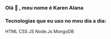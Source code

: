 ### Olá 👋 , meu nome é Karen Alana 

### Tecnologias que eu uso no meu dia a dia:

HTML
CSS
JS
Node.Js
MongoDB

